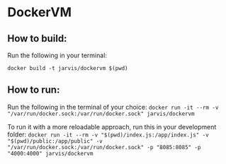 # DockerVM

## How to build:

Run the following in your terminal:

```docker build -t jarvis/dockervm $(pwd)```

## How to run:

Run the following in the terminal of your choice:
```docker run -it --rm -v "/var/run/docker.sock:/var/run/docker.sock" jarvis/dockervm```

To run it with a more reloadable approach, run this in your development folder:
```docker run -it --rm -v "$(pwd)/index.js:/app/index.js" -v "$(pwd)/public:/app/public" -v "/var/run/docker.sock:/var/run/docker.sock" -p "8085:8085" -p "4000:4000" jarvis/dockervm```
